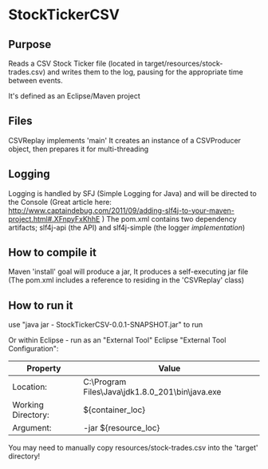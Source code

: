 # StockTickerCSV

## Purpose
Reads a CSV Stock Ticker file (located in target/resources/stock-trades.csv) and writes them to the log, 
pausing for the appropriate time between events.

It's defined as an Eclipse/Maven project

## Files 
CSVReplay implements 'main'
It creates an instance of a CSVProducer object, then prepares it for multi-threading

## Logging
Logging is handled by SFJ (Simple Logging for Java) and will be directed to the Console
(Great article here:  http://www.captaindebug.com/2011/09/adding-slf4j-to-your-maven-project.html#.XFnpyFxKhhE )
The pom.xml contains two dependency artifacts; slf4j-api (the API) and slf4j-simple (the logger *implementation*)

## How to compile it
Maven 'install' goal will produce a jar, 
It produces a self-executing jar file (The pom.xml includes a reference to <mainClass> residing in the 'CSVReplay' class)


## How to run it
use "java jar - StockTickerCSV-0.0.1-SNAPSHOT.jar" to run

Or within Eclipse - run as an "External Tool"
Eclipse "External Tool Configuration":

Property | Value
-------- | -----
Location: | C:\Program Files\Java\jdk1.8.0_201\bin\java.exe
Working Directory: | ${container_loc}
Argument: | -jar ${resource_loc}

You may need to manually copy resources/stock-trades.csv into the 'target' directory!

